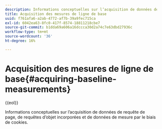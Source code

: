 ```yaml
---
description: Informations conceptuelles sur l’acquisition de données de requête de page, de requêtes d’objet incorporées et de données de mesure par le biais de cookies.
title: Acquisition des mesures de ligne de base
uuid: f761afa6-a2ab-4772-af7b-39a9fec715ca
exl-id: 6042ea63-8fc0-417f-8574-18811218cbe7
source-git-commit: b1dda69a606a16dccca30d2a74c7e63dbd27936c
workflow-type: tm+mt
source-wordcount: '36'
ht-degree: 16%

---
```


# Acquisition des mesures de ligne de base{#acquiring-baseline-measurements}

{{eol}}

Informations conceptuelles sur l’acquisition de données de requête de page, de requêtes d’objet incorporées et de données de mesure par le biais de cookies.
